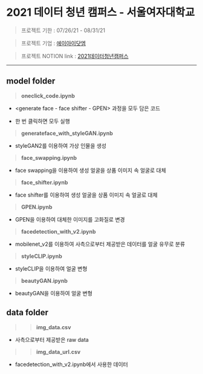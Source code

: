 # 2021 데이터 청년 캠퍼스 - 서울여자대학교

> 프로젝트 기한 : 07/26/21 - 08/31/21

> 프로젝트 기업 : [에이아이닷엠](http://aimlabs.ai/)

> 프로젝트 NOTION link : [2021데이터청년캠퍼스](https://www.notion.so/pyzoo/5583e1ae7f59444580b0536584d9fc0c?v=fec0a5b9124644a4a5053645e1509b58)
- - -

## model folder
>**oneclick_code.ipynb**
  + <generate face - face shifter - GPEN> 과정을 모두 담은 코드
  - 한 번 클릭하면 모두 실행
  
>**generateface_with_styleGAN.ipynb**
  - styleGAN2를 이용하여 가상 인물을 생성

>**face_swapping.ipynb**
  - face swapping을 이용하여 생성 얼굴을 상품 이미지 속 얼굴로 대체

>**face_shifter.ipynb**
  - face shifter를 이용하여 생성 얼굴을 상품 이미지 속 얼굴로 대체

>**GPEN.ipynb**
  - GPEN을 이용하여 대체한 이미지를 고화질로 변경

>**facedetection_with_v2.ipynb**
  - mobilenet_v2를 이용하여 사측으로부터 제공받은 데이터를 얼굴 유무로 분류
  
>**styleCLIP.ipynb**
  - styleCLIP을 이용하여 얼굴 변형

>**beautyGAN.ipynb**
  - beautyGAN을 이용하여 얼굴 변형

  
## data folder
>>**img_data.csv**
  - 사측으로부터 제공받은 raw data
>>**img_data_url.csv**
  - facedetection_with_v2.ipynb에서 사용한 데이터
